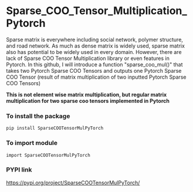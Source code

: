 # Sparse_COO_Tensor_Multiplication_Pytorch

Sparse matrix is everywhere including social network, polymer structure, and road network. As much as dense matrix is widely used, sparse matrix also has potential to be widely used in every domain. However, there are lack of Sparse COO Tensor Multiplication library or even features in Pytorch. In this github, I will introduce a function "sparse_coo_mul()" that takes two Pytorch Sparse COO Tensors and outputs one Pytorch Sparse COO Tensor (result of matrix multiplication of two inputted Pytorch Sparse COO Tensors)

**This is not element wise matrix multiplication, but regular matrix multiplication for two sparse coo tensors implemented in Pytorch**

### To install the package
```
pip install SparseCOOTensorMulPyTorch
```

### To import module
```
import SparseCOOTensorMulPyTorch
```

### PYPI link
https://pypi.org/project/SparseCOOTensorMulPyTorch/
